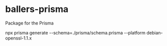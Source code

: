 # ballers-prisma
Package for the Prisma



npx prisma generate --schema=./prisma/schema.prisma --platform debian-openssl-1.1.x
